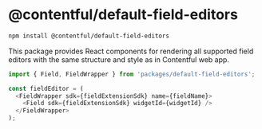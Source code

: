# @contentful/default-field-editors

```bash
npm install @contentful/default-field-editors
```

This package provides React components for rendering all supported field editors with the same structure and style as in Contentful web app.

```js
import { Field, FieldWrapper } from 'packages/default-field-editors';

const fieldEditor = (
  <FieldWrapper sdk={fieldExtensionSdk} name={fieldName}>
    <Field sdk={fieldExtensionSdk} widgetId={widgetId} />
  </FieldWrapper>
);
```
